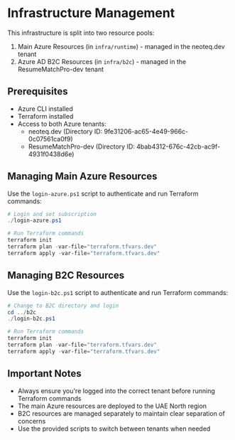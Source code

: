 # Infrastructure Management

This infrastructure is split into two resource pools:
1. Main Azure Resources (in `infra/runtime`) - managed in the neoteq.dev tenant
2. Azure AD B2C Resources (in `infra/b2c`) - managed in the ResumeMatchPro-dev tenant

## Prerequisites

- Azure CLI installed
- Terraform installed
- Access to both Azure tenants:
  - neoteq.dev (Directory ID: 9fe31206-ac65-4e49-966c-0c07561ca0f9)
  - ResumeMatchPro-dev (Directory ID: 4bab4312-676c-42cb-ac9f-4931f0438d6e)

## Managing Main Azure Resources

Use the `login-azure.ps1` script to authenticate and run Terraform commands:

```powershell
# Login and set subscription
./login-azure.ps1

# Run Terraform commands
terraform init
terraform plan -var-file="terraform.tfvars.dev"
terraform apply -var-file="terraform.tfvars.dev"
```

## Managing B2C Resources

Use the `login-b2c.ps1` script to authenticate and run Terraform commands:

```powershell
# Change to B2C directory and login
cd ../b2c
./login-b2c.ps1

# Run Terraform commands
terraform init
terraform plan -var-file="terraform.tfvars.dev"
terraform apply -var-file="terraform.tfvars.dev"
```

## Important Notes

- Always ensure you're logged into the correct tenant before running Terraform commands
- The main Azure resources are deployed to the UAE North region
- B2C resources are managed separately to maintain clear separation of concerns
- Use the provided scripts to switch between tenants when needed
